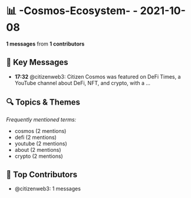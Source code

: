# 📊 -Cosmos-Ecosystem- - 2021-10-08
**1 messages** from **1 contributors**

## 💬 Key Messages
- **17:32** @citizenweb3: Citizen Cosmos was featured on DeFi Times, a YouTube channel about DeFi, NFT, and crypto, with a ...

## 🔍 Topics & Themes
*Frequently mentioned terms:*
- cosmos (2 mentions)
- defi (2 mentions)
- youtube (2 mentions)
- about (2 mentions)
- crypto (2 mentions)

## 👥 Top Contributors
- @citizenweb3: 1 messages